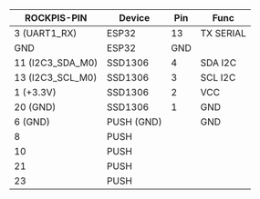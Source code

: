 | ROCKPIS-PIN      | Device     | Pin | Func      |
| ---------------- | ---------- | --- | --------- |
| 3 (UART1_RX)     | ESP32      | 13  | TX SERIAL |
| GND              | ESP32      | GND |           |
| 11 (I2C3_SDA_M0) | SSD1306    | 4   | SDA I2C   |
| 13 (I2C3_SCL_M0) | SSD1306    | 3   | SCL I2C   |
| 1 (+3.3V)        | SSD1306    | 2   | VCC       |
| 20 (GND)         | SSD1306    | 1   | GND       |
| 6 (GND)          | PUSH (GND) |     | GND       |
| 8                | PUSH       |     |           |
| 10               | PUSH       |     |           |
| 21               | PUSH       |     |           |
| 23               | PUSH       |     |           |
